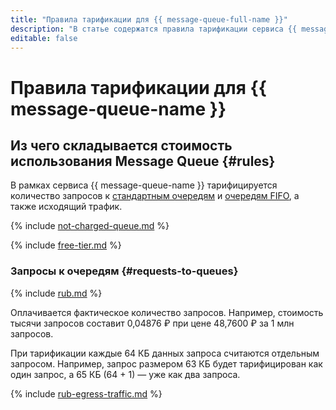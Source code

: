 ```yaml
---
title: "Правила тарификации для {{ message-queue-full-name }}"
description: "В статье содержатся правила тарификации сервиса {{ message-queue-name }}."
editable: false
---
```


# Правила тарификации для {{ message-queue-name }}

## Из чего складывается стоимость использования Message Queue {#rules}

В рамках сервиса {{ message-queue-name }} тарифицируется количество запросов к [стандартным очередям](concepts/queue.md#standard-queues) и [очередям FIFO](concepts/queue.md#fifo-queues), а также исходящий трафик.

{% include [not-charged-queue.md](../_includes/pricing/price-formula/not-charged-queue.md) %}

{% include [free-tier.md](../_includes/pricing/price-formula/free-tier.md) %}

### Запросы к очередям {#requests-to-queues}



{% include [rub.md](../_pricing/message-queue/rub.md) %}






Оплачивается фактическое количество запросов.  Например, стоимость тысячи запросов составит 0,04876 ₽ при цене 48,7600 ₽ за 1 млн запросов. 

При тарификации каждые 64 КБ данных запроса считаются отдельным запросом. Например, запрос размером 63 КБ будет тарифицирован как один запрос, а 65 КБ (64 + 1) — уже как два запроса.



{% include [rub-egress-traffic.md](../_pricing/rub-egress-traffic.md) %}





